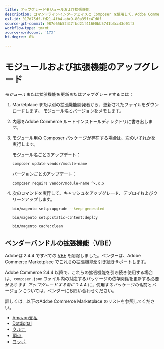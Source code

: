 ```yaml
---
title: アップグレードモジュールおよび拡張機能
description: コマンドラインインターフェイスと Composer を使用して、Adobe Commerce モジュールと拡張機能をアップグレードします。
exl-id: 017d75df-fd21-4fb4-abc9-80a35fc47d0f
source-git-commit: 987d65b52437fbd21f41600bb5741b3cc43d01f3
workflow-type: tm+mt
source-wordcount: '173'
ht-degree: 0%

---
```


# モジュールおよび拡張機能のアップグレード

モジュールまたは拡張機能を更新またはアップグレードするには：

1. Marketplace または別の拡張機能開発者から、更新されたファイルをダウンロードします。 モジュール名とバージョンをメモします。

1. 内容をAdobe Commerce ルートインストールディレクトリに書き出します。

1. モジュール用の Composer パッケージが存在する場合は、次のいずれかを実行します。

   モジュール名ごとのアップデート：

   ```bash
   composer update vendor/module-name
   ```

   バージョンごとのアップデート：

   ```bash
   composer require vendor/module-name ^x.x.x
   ```

1. 次のコマンドを実行して、キャッシュをアップグレード、デプロイおよびクリーンアップします。

   ```bash
   bin/magento setup:upgrade --keep-generated
   ```

   ```bash
   bin/magento setup:static-content:deploy
   ```

   ```bash
   bin/magento cache:clean
   ```

## ベンダーバンドルの拡張機能（VBE）

Adobeは 2.4.4 ですべての [VBE](https://experienceleague.adobe.com/ja/docs/commerce-operations/upgrade-guide/modules/upgrade) を削除しました。ベンダーは、Adobe Commerce Marketplace でこれらの拡張機能を引き続きサポートします。

Adobe Commerce 2.4.4 以降で、これらの拡張機能を引き続き使用する場合は、`composer.json` ファイル内の対応するパッケージの依存関係を更新する必要があります _アップグレードする前に_ 2.4.4 に。使用するパッケージの名前とバージョンについては、ベンダーにお問い合わせください。

詳しくは、以下のAdobe Commerce Marketplace のリストを参照してください。

- [Amazon支払 &#x200B;](https://marketplace.magento.com/amzn-amazon-pay-magento-2-module.html)
- [Dotdigital](https://marketplace.magento.com/dotdigital-dotdigital-magento2-os-package.html)
- [&#x200B; クルナ &#x200B;](https://marketplace.magento.com/klarna-m2-klarna.html)
- [&#x200B; 頂点 &#x200B;](https://marketplace.magento.com/vertexinc-vertex-tax-module.html)
- [&#x200B; ヨッポ &#x200B;](https://marketplace.magento.com/yotpo-module-yotpo.html)
